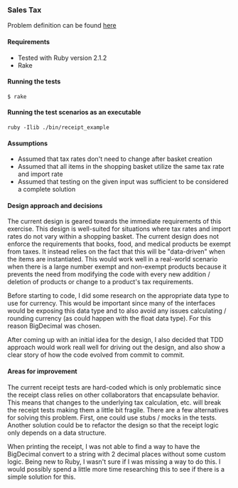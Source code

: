 ### Sales Tax

Problem definition can be found [here](https://github.com/bahrens/sales_tax/wiki/Sales-Tax-Problem)

#### Requirements

* Tested with Ruby version 2.1.2
* Rake

#### Running the tests

`$ rake`

#### Running the test scenarios as an executable

`ruby -Ilib ./bin/receipt_example`

#### Assumptions

* Assumed that tax rates don't need to change after basket creation
* Assumed that all items in the shopping basket utilize the same tax rate and import rate
* Assumed that testing on the given input was sufficient to be considered a complete solution

#### Design approach and decisions

The current design is geared towards the immediate requirements of this exercise. This design is well-suited for situations where tax rates and import rates do not vary within a shopping basket. The current design does not enforce the requirements that books, food, and medical products be exempt from taxes. It instead relies on the fact that this will be "data-driven" when the items are instantiated. This would work well in a real-world scenario when there is a large number exempt and non-exempt products because it prevents the need from modifying the code with every new addition / deletion of products or change to a product's tax requirements.

Before starting to code, I did some research on the appropriate data type to use for currency. This would be important since many of the interfaces would be exposing this data type and to also avoid any issues calculating / rounding currency (as could happen with the float data type). For this reason BigDecimal was chosen.

After coming up with an initial idea for the design, I also decided that TDD approach would work reall well for driving out the design, and also show a clear story of how the code evolved from commit to commit.

#### Areas for improvement

The current receipt tests are hard-coded which is only problematic since the receipt class relies on other collaborators that encapsulate behavior. This means that changes to the underlying tax calculation, etc. will break the receipt tests making them a little bit fragile. There are a few alternatives for solving this problem. First, one could use stubs / mocks in the tests. Another solution could be to refactor the design so that the receipt logic only depends on a data structure.

When printing the receipt, I was not able to find a way to have the BigDecimal convert to a string with 2 decimal places without some custom logic. Being new to Ruby, I wasn't sure if I was missing a way to do this. I would possibly spend a little more time researching this to see if there is a simple solution for this.
